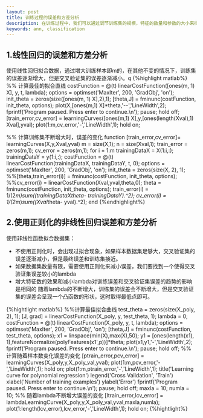 ```yaml
---
layout: post
title: 训练过程的误差和方差分析
description: 在训练过程中，我们可以通过调节训练集的规模，特征的数量和参数的大小来得到最优的函数。
keywords: ann, classification
---
```


## 1.线性回归的误差和方差分析

使用线性回归拟合数据，通过增大训练样本即m的，在其他不变的情况下，训练集的误差逐渐增大，但是交叉验证集的误差逐渐减小。q
{%highlight matlab%}
%% 计算最佳的拟合直线
costFunction = @(t) linearCostFunction([ones(m, 1) X], y, t, lambda);
options = optimset('MaxIter', 200, 'GradObj', 'on');
init_theta = zeros(size([ones(m, 1) X],2),1);
[theta,J] = fminunc(costFunction, init_theta, options);
plot(X,[ones(m,1) X]*theta,'--','LineWidth',2);
fprintf('Program paused. Press enter to continue.\n');
pause;
hold off;
[train_error,cv_error] = learningCurves([ones(m,1) X],y,[ones(length(Xval),1) Xval],yval);
plot(1:m,cv_error,'-','LineWidth',1);
hold on;

%% 计算训练集不断增大时，误差的变化
function [train_error,cv_error]= learningCurves(X,y,Xval,yval)
m = size(X,1);
n = size(Xval,1);
train_error = zeros(m,1);
cv_error = zeros(m,1);
for i = 1:m
    trainingDataX = X(1:i,:);
    trainingDataY = y(1:i,:);
    costFunction = @(t) linearCostFunction(trainingDataX, trainingDataY, t, 0);
    options = optimset('MaxIter', 200, 'GradObj', 'on');
    init_theta = zeros(size(X, 2), 1);
    %%[theta,train_error(i)] = fminunc(costFunction, init_theta, options);
    %%cv_error(i) = linearCostFunction(Xval,yval,theta,0);
    theta = fminunc(costFunction, init_theta, options);
    train_error(i) = 1/(2*m)*sum((trainingDataX*theta- trainingDataY).^2);
    cv_error(i) = 1/(2*m)*sum((Xval*theta- yval).^2);
end
{%endhighlight%}

## 2.使用正则化的非线性回归误差和方差分析

使用非线性函数拟合数据集：
* 不使用正则化时，会出现过拟合现象，如果样本数据集足够大，交叉验证集的误差逐渐减小，但是最终误差和训练集接近。
* 如果数据集数量有限，需要使用正则化来减小误差，我们要找到一个使得交叉验证集误差较小的lambda
* 增大特征数的效果和减小lambda对训练误差和交叉验证集误差的趋势的影响是相同的
随着lambda的不断增大，训练集的误差会不断增大，但是交叉验证集的误差会呈现一个凸函数的形状，这时取得最低点即可。

{%hightlight matlab%}
%%计算最佳拟合曲线
test_theta = zeros(size(X_poly, 2), 1);
[J, grad] = linearCostFunction(X_poly, y, test_theta, 1);
lambda = 0;
costFunction = @(t) linearCostFunction(X_poly, y, t, lambda);
options = optimset('MaxIter', 200, 'GradObj', 'on');
[theta,J] = fminunc(costFunction, test_theta, options);
x1 = linspace(min(X),max(X),50);
y1 = [ones(length(x1), 1),featureNormalize(polyFeatures(x1',p))]*theta;
plot(x1,y1,'-','LineWidth',2);
fprintf('Program paused. Press enter to continue.\n');
pause;
hold off;
%% 计算随着样本数变化误差的变化
[ptrain_error,pcv_error] = learningCurves(X_poly,y,X_poly_val,yval);
plot(1:m,pcv_error,'-','LineWidth',1);
hold on;
plot(1:m,ptrain_error,'-','LineWidth',1);
title('Learning curve for polynomial regression')
legend('Cross Validation', 'Train')
xlabel('Number of training examples')
ylabel('Error')
fprintf('Program paused. Press enter to continue.\n');
pause;
hold off;
maxla = 10;
numla = 10;
%% 随着lambda不断增大误差的变化
[ltrain_error,lcv_error] = lambdaLearningCurve(X_poly,y,X_poly_val,yval,maxla,numla);
plot(1:length(lcv_error),lcv_error,'-','LineWidth',1);
hold on;
{%hightlight%}
